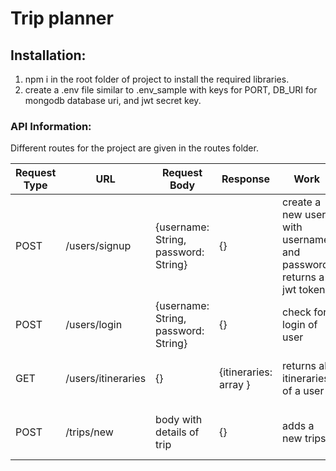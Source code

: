 # Trip planner

## Installation:
1. npm i in the root folder of project to install the required libraries.
2. create a .env file similar to .env_sample with keys for PORT, DB_URI for mongodb database uri, and jwt secret key.

### API Information: 
Different routes for the project are given in the routes folder.

| Request Type | URL        | Request Body    |  Response |    Work  | Authentication |
|--------------|------------|-----------------|-----------|----------|----------------|
| POST          | /users/signup     | {username: String, password: String} | {} | create a new user with username and password, returns a jwt token | No  
| POST      	   | /users/login | {username: String, password: String}   | {} | check for login of user | No
| GET  | /users/itineraries | {} | {itineraries: array } | returns all itineraries of a user | Yes, pass a auth-token header with jwt token
| POST | /trips/new | body with details of trip | {} | adds a new trips | yes, pass a auth-token header with jwt token 